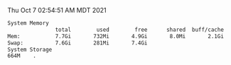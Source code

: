 Thu Oct  7 02:54:51 AM MDT 2021
```bash
System Memory
               total        used        free      shared  buff/cache   available
Mem:           7.7Gi       732Mi       4.9Gi       8.0Mi       2.1Gi       6.6Gi
Swap:          7.6Gi       281Mi       7.4Gi
System Storage
664M	.
```
